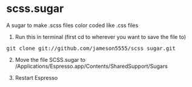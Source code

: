 scss.sugar
==========

A sugar to make .scss files color coded like .css files

1) Run this in terminal (first cd to wherever you want to save the file to)
<pre>
git clone git://github.com/jameson5555/scss_sugar.git
</pre>

2) Move the file SCSS.sugar to /Applications/Espresso.app/Contents/SharedSupport/Sugars

3) Restart Espresso